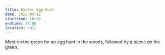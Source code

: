 ```yaml
---
title: Easter Egg Hunt
date: 2025-04-12
starttime: 10:00
endtime: 14:00
location: null
---
```

Meet on the green for an egg hunt in the woods, followed by a picnic on the green.